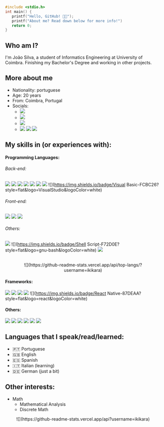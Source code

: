 ```C
#include <stdio.h>
int main() {
   printf("Hello, GitHub! 👋😎");
   printf("About me? Read down below for more info!")
   return 0;
}
```
## Who am I?
I'm João Silva, a student of Informatics Engineering at University of Coimbra.
Finishing my Bachelor's Degree and working in other projects.

## More about me
* Nationality: portuguese
* Age: 20 years
* From: Coimbra, Portugal
* Socials:
	+ [![](https://img.shields.io/badge/-Gmail-D14836?style=flat&logo=Gmail&logoColor=white&link=mailto:pingucas21@gmail.com)](mailto:pingucas21@gmail.com)
	+ [![](https://img.shields.io/badge/Twitter-1DA1F2?style=flat&logo=twitter&logoColor=white)](https://twitter.com/pingucas21)
	+ [![](https://img.shields.io/badge/Instagram-E4405F?style=flat&logo=instagram&logoColor=white)](https://www.instagram.com/j0a0_s1lva/)
	+ [![](https://img.shields.io/badge/YouTube-FF0000?style=flat&logo=youtube&logoColor=white)](https://www.youtube.com/channel/UCJh5RKXC3ZrCeYVkv-x4zSQ) ![](https://img.shields.io/youtube/channel/views/UCJh5RKXC3ZrCeYVkv-x4zSQ?style=social) ![](https://img.shields.io/youtube/channel/subscribers/UCJh5RKXC3ZrCeYVkv-x4zSQ?style=social)

## My skills in (or experiences with): 
#### Programming Languages:
###### Back-end:
![](https://img.shields.io/badge/ASM-Assembly-FCBC26) ![](https://img.shields.io/badge/-C-FCBC26?style=flat&logo=C%2B%2B&logoColor=FFFFFF) ![](https://img.shields.io/badge/-C++-FCBC26?style=flat&logo=C%2B%2B&logoColor=FFFFFF) ![](https://img.shields.io/badge/Java-FCBC26?style=flat&logo=java&logoColor=white) ![](https://img.shields.io/badge/M-MatLab-FCBC26) ![](https://img.shields.io/badge/Python-FCBC26?style=flat&logo=python&logoColor=white) ![](https://img.shields.io/badge/PostgresSQL-FCBC26?style=flat&logo=postgresql&logoColor=white)  ![](https://img.shields.io/badge/Visual Basic-FCBC26?style=flat&logo=VisualStudio&logoColor=white)

###### Front-end:
 ![](https://img.shields.io/badge/CSS-FC7B26?style=flat&logo=css3&logoColor=white) ![](https://img.shields.io/badge/HTML-FC7B26?style=flat&logo=html5&logoColor=white) ![](https://img.shields.io/badge/Javascript-FC7B26?style=flat&logo=javascript&logoColor=white)
 
 ###### Others:
![](https://img.shields.io/badge/R-F72D0E?style=flat&logo=r&logoColor=white) ![](https://img.shields.io/badge/Shell Script-F72D0E?style=flat&logo=gnu-bash&logoColor=white) ![](https://img.shields.io/badge/Markdown-F72D0E?style=flat&logo=markdown&logoColor=white)

<br>
<center>![](https://github-readme-stats.vercel.app/api/top-langs/?username=ikikara)</center>

#### Frameworks:
![](https://img.shields.io/badge/Django-87DEAA?style=flat&logo=django&logoColor=white) ![](https://img.shields.io/badge/Flask-87DEAA?style=flat&logo=flask&logoColor=white) ![](https://img.shields.io/badge/OpengGL-87DEAA?style=flat&logo=opengl&logoColor=white) ![](https://img.shields.io/badge/PY-Psycopg2-87DEAA?style=flat&logoColor=white) ![](https://img.shields.io/badge/React Native-87DEAA?style=flat&logo=react&logoColor=white) 

#### Others:
![](https://img.shields.io/badge/Docker-1FC2E2?style=flat&logo=docker&logoColor=white) ![](https://img.shields.io/badge/Git-1FC2E2?style=flat&logo=git&logoColor=white) ![](https://img.shields.io/badge/GitHub-1FC2E2?style=flat&logo=github&logoColor=white) ![](https://img.shields.io/badge/GitKraken-1FC2E2?style=flat&logo=gitkraken&logoColor=white) ![](https://img.shields.io/badge/GitLab-1FC2E2?style=flat&logo=gitlab&logoColor=white) ![](https://img.shields.io/badge/Postman-1FC2E2?style=flat&logo=postman&logoColor=white) 

## Languages that I speak/read/learned:
* 🇵🇹 Portuguese
* 🇬🇧 English
* 🇪🇸 Spanish
* 🇮🇹 Italian (learning)
* 🇩🇪 German (just a bit)

## Other interests:
+ Math 
	+ Mathematical Analysis
	+ Discrete Math

<center>
	![](https://github-readme-stats.vercel.app/api?username=ikikara)
</center>
